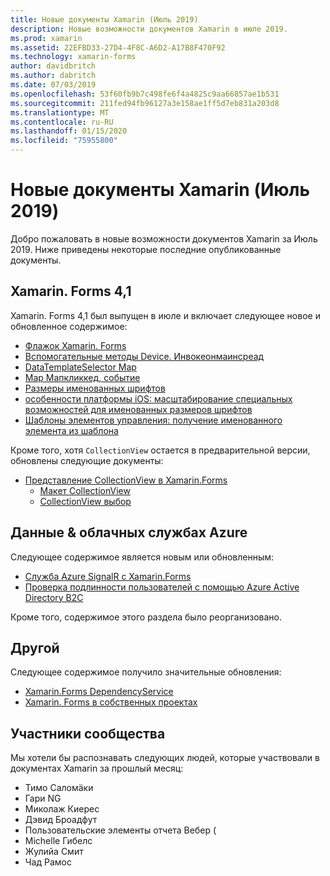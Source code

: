 ```yaml
---
title: Новые документы Xamarin (Июль 2019)
description: Новые возможности документов Xamarin в июле 2019.
ms.prod: xamarin
ms.assetid: 22EFBD33-27D4-4F8C-A6D2-A17B8F470F92
ms.technology: xamarin-forms
author: davidbritch
ms.author: dabritch
ms.date: 07/03/2019
ms.openlocfilehash: 53f60fb9b7c498fe6f4a4825c9aa66857ae1b531
ms.sourcegitcommit: 211fed94fb96127a3e158ae1ff5d7eb831a203d8
ms.translationtype: MT
ms.contentlocale: ru-RU
ms.lasthandoff: 01/15/2020
ms.locfileid: "75955800"
---
```

# <a name="xamarin-docs-whats-new-july-2019"></a>Новые документы Xamarin (Июль 2019)

Добро пожаловать в новые возможности документов Xamarin за Июль 2019. Ниже приведены некоторые последние опубликованные документы.

## <a name="xamarinforms-41"></a>Xamarin. Forms 4,1

Xamarin. Forms 4,1 был выпущен в июле и включает следующее новое и обновленное содержимое:

- [Флажок Xamarin. Forms](https://docs.microsoft.com/xamarin/xamarin-forms/user-interface/checkbox)
- [Вспомогательные методы Device. Инвокеонмаинсреад](https://docs.microsoft.com/xamarin/xamarin-forms/platform/device#interact-with-the-ui-from-background-threads)
- [DataTemplateSelector Map](https://docs.microsoft.com/xamarin/xamarin-forms/user-interface/map#choose-item-appearance-at-runtime)
- [Map Мапкликкед, событие](https://docs.microsoft.com/xamarin/xamarin-forms/user-interface/map#map-clicks)
- [Размеры именованных шрифтов](https://docs.microsoft.com/xamarin/xamarin-forms/user-interface/text/fonts#named-font-sizes)
- [особенности платформы iOS: масштабирование специальных возможностей для именованных размеров шрифтов](https://docs.microsoft.com/xamarin/xamarin-forms/platform/ios/named-font-size-scaling)
- [Шаблоны элементов управления: получение именованного элемента из шаблона](https://docs.microsoft.com/xamarin/xamarin-forms/app-fundamentals/templates/control-templates.md#get-a-named-element-from-a-template)

Кроме того, хотя `CollectionView` остается в предварительной версии, обновлены следующие документы:

- [Представление CollectionView в Xamarin.Forms](~/xamarin-forms/user-interface/collectionview/index.md)
  - [Макет CollectionView](~/xamarin-forms/user-interface/collectionview/layout.md)
  - [CollectionView выбор](~/xamarin-forms/user-interface/collectionview/selection.md)

## <a name="data--azure-cloud-services"></a>Данные & облачных службах Azure

Следующее содержимое является новым или обновленным:

- [Служба Azure SignalR с Xamarin.Forms](https://docs.microsoft.com/xamarin/xamarin-forms/data-cloud/serverless/azure-signalr)
- [Проверка подлинности пользователей с помощью Azure Active Directory B2C](~/xamarin-forms/data-cloud/authentication/azure-ad-b2c.md)

Кроме того, содержимое этого раздела было реорганизовано.

## <a name="other"></a>Другой

Следующее содержимое получило значительные обновления:

- [Xamarin.Forms DependencyService](https://docs.microsoft.com/xamarin/xamarin-forms/app-fundamentals/dependency-service/)
- [Xamarin. Forms в собственных проектах](https://docs.microsoft.com/xamarin/xamarin-forms/platform/native-forms)

## <a name="community-contributors"></a>Участники сообщества

Мы хотели бы распознавать следующих людей, которые участвовали в документах Xamarin за прошлый месяц:

- Тимо Саломäки
- Гари NG
- Миколаж Киерес
- Дэвид Броадфут
- Пользовательские элементы отчета Вебер (
- Michelle Гибелс
- Жулийа Смит
- Чад Рамос
